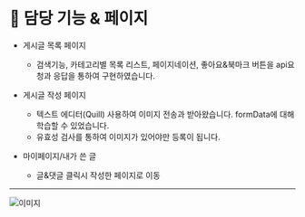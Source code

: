 # 📌 담당 기능 & 페이지

- 게시글 목록 페이지

  - 검색기능, 카테고리별 목록 리스트, 페이지네이션, 좋아요&북마크 버튼을 api요청과 응답을 통하여 구현하였습니다.

- 게시글 작성 페이지

  - 텍스트 에디터(Quill) 사용하여 이미지 전송과 받아왔습니다. formData에 대해 학습할 수 있었습니다.
  - 유효성 검사를 통하여 이미지가 있어야만 등록이 됩니다.

- 마이페이지/내가 쓴 글
  - 글&댓글 클릭시 작성한 페이지로 이동

---

<!-- 이미지 경로를 root에 있는 public은 제외를 하고 해야했다. -->
![이미지](/images/intro/introbackground.jpg)